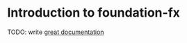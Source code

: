 # Introduction to foundation-fx

TODO: write [great documentation](http://jacobian.org/writing/what-to-write/)
